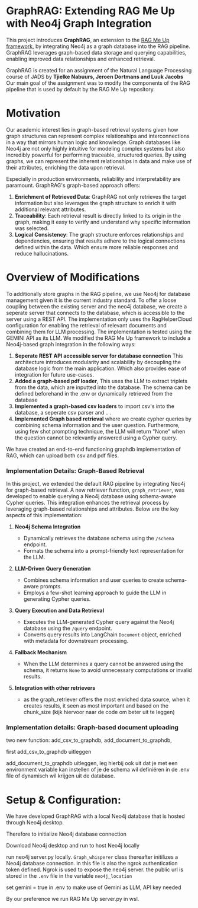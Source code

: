 # GraphRAG: Extending RAG Me Up with Neo4j Graph Integration

This project introduces **GraphRAG**, an extension to the [RAG Me Up framework](https://github.com/AI-Commandos/RAGMeUp), by integrating Neo4j as a graph database into the RAG pipeline. GraphRAG leverages graph-based data storage and querying capabilities, enabling improved data relationships and enhanced retrieval.

GraphRAG is created for an assignment of the Natural Language Processing course of JADS by **Tjielke Nabuurs, Jeroen Dortmans and Luuk Jacobs** Our main goal of the assignment was to modify the components of the RAG pipeline that is used by default by the RAG Me Up repository.

# Motivation

Our academic interest lies in graph-based retrieval systems given how graph structures can represent complex relationships and interconnections in a way that mirrors human logic and knowledge. Graph databases like Neo4j are not only highly intuitive for modeling complex systems but also incredibly powerful for performing traceable, structured queries. By using graphs, we can represent the inherent relationships in data and make use of their attributes, enriching the data upon retrieval.

Especially in production environments, reliability and interpretability are paramount. GraphRAG's graph-based approach offers:

1. **Enrichment of Retrieved Data**: GraphRAG not only retrieves the target information but also leverages the graph structure to enrich it with additional relevant attributes.
2. **Traceability**: Each retrieval result is directly linked to its origin in the graph, making it easy to verify and understand why specific information was selected.
3. **Logical Consistency**: The graph structure enforces relationships and dependencies, ensuring that results adhere to the logical connections defined within the data. Which ensure more reliable responses and reduce hallucinations.

# Overview of Modifications

To additionally store graphs in the RAG pipeline, we use Neo4j for database management given it is the current industry standard. To offer a loose coupling between the existing server and the neo4j database, we create a seperate server that connects to the database, which is accessible to the server using a REST API. The implementation only uses the RagHelperCloud configuration for enabling the retrieval of relevant documents and combining them for LLM processing. The implementation is tested using the GEMINI API as its LLM.
We modified the RAG Me Up framework to include a Neo4j-based graph integration in the following ways:

1. **Seperate REST API accessible server for database connection** This architecture introduces modularity and scalability by decoupling the database logic from the main application. Which also provides ease of integration for future use-cases.
2. **Added a graph-based pdf loader**, This uses the LLM to extract triplets from the data, which are inputted into the database. The schema can be defined beforehand in the .env or dynamically retrieved from the database
3. **Implemented a graph-based csv loaders** to import csv's into the database, a seperate csv parser and .. .
4. **Implemented Graph based retrieval** where we create cypher queries by combining schema information and the user question. Furthermore, using few shot prompting technique, the LLM will return "None" when the question cannot be relevantly answered using a Cypher query.

We have created an end-to-end functioning graphdb implementation of RAG, which can upload both csv and pdf files.

### Implementation Details: Graph-Based Retrieval

In this project, we extended the default RAG pipeline by integrating Neo4j for graph-based retrieval. A new retriever function, `graph_retriever`, was developed to enable querying a Neo4j database using schema-aware Cypher queries. This integration enhances the retrieval process by leveraging graph-based relationships and attributes. Below are the key aspects of this implementation:

1. **Neo4j Schema Integration**

   - Dynamically retrieves the database schema using the `/schema` endpoint.
   - Formats the schema into a prompt-friendly text representation for the LLM.

2. **LLM-Driven Query Generation**

   - Combines schema information and user queries to create schema-aware prompts.
   - Employs a few-shot learning approach to guide the LLM in generating Cypher queries.

3. **Query Execution and Data Retrieval**

   - Executes the LLM-generated Cypher query against the Neo4j database using the `/query` endpoint.
   - Converts query results into LangChain `Document` object, enriched with metadata for downstream processing.

4. **Fallback Mechanism**

   - When the LLM determines a query cannot be answered using the schema, it returns `None` to avoid unnecessary computations or invalid results.

5. **Integration with other retrievers**
   - as the graph_retriever offers the most enriched data source, when it creates results, it seen as most important and based on the chunk_size (kijk hiervoor naar de code om beter uit te leggen)

### Implementation details: Graph-based document uploading

two new function: add_csv_to_graphdb, add_document_to_graphdb,

first add_csv_to_graphdb uitleggen

add_document_to_graphdb uitleggen, leg hierbij ook uit dat je met een environment variable kan instellen of je de schema wil definiëren in de .env file of dynamisch wil krijgen uit de database.

# Setup & Configuration:

We have developed GraphRAG with a local Neo4j database that is hosted through Neo4j desktop.

Therefore to initialize Neo4j database connection

Download Neo4j desktop and run to host Neo4j locally

run neo4j server.py locally. `Graph_whisperer` class thereafter initilizes a Neo4j database connection. in this file is also the ngrok authentication token defined. Ngrok is used to expose the neo4j server. the public url is stored in the `.env` file in the variable `neo4j_location`

set gemini = true in .env to make use of Gemini as LLM, API key needed

By our preference we run RAG Me Up server.py in wsl.
